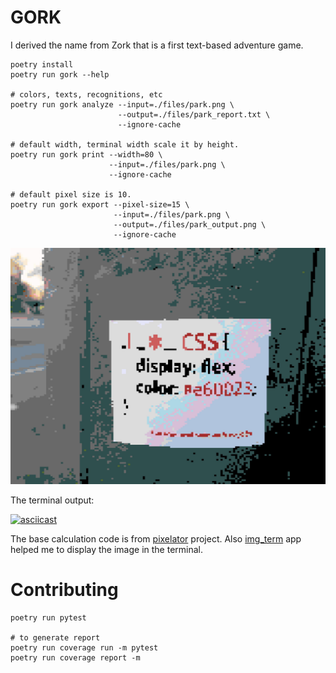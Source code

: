 # GORK

I derived the name from Zork that is a first text-based adventure game.

```
poetry install
poetry run gork --help

# colors, texts, recognitions, etc
poetry run gork analyze --input=./files/park.png \
                        --output=./files/park_report.txt \
                        --ignore-cache

# default width, terminal width scale it by height.
poetry run gork print --width=80 \
                      --input=./files/park.png \
                      --ignore-cache

# default pixel size is 10.
poetry run gork export --pixel-size=15 \
                       --input=./files/park.png \
                       --output=./files/park_output.png \
                       --ignore-cache
```

![](files/b_output.jpg)

The terminal output:

[![asciicast](https://asciinema.org/a/284169.svg)](https://asciinema.org/a/284169)

The base calculation code is from [pixelator][1] project. Also [img_term][2] app
helped me to display the image in the terminal.

# Contributing

```
poetry run pytest

# to generate report
poetry run coverage run -m pytest
poetry run coverage report -m
```

[1]: https://github.com/connor-makowski/pixelator
[2]: https://github.com/JonnoFTW/img_term
